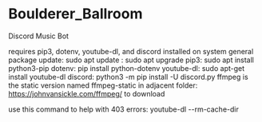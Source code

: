 # Boulderer_Ballroom
Discord Music Bot


requires pip3, dotenv, youtube-dl, and discord installed on system
general package update: sudo apt update
: sudo apt upgrade
pip3: sudo apt install python3-pip
dotenv: pip install python-dotenv
youtube-dl: sudo apt-get install youtube-dl
discord: python3 -m pip install -U discord.py
ffmpeg is the static version named ffmpeg-static in adjacent folder: https://johnvansickle.com/ffmpeg/ to download

use this command to help with 403 errors: youtube-dl --rm-cache-dir
